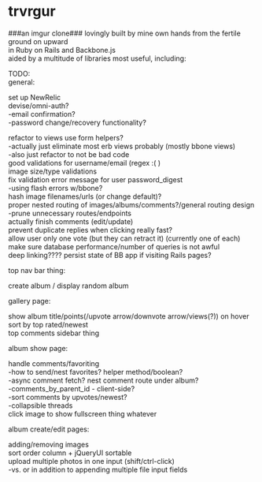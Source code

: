 trvrgur
=======
###an imgur clone###
lovingly built by mine own hands from the fertile ground on upward  
in Ruby on Rails and Backbone.js  
aided by a multitude of libraries most useful, including:  

TODO:  
  general:  

  set up NewRelic  
  devise/omni-auth?  
    -email confirmation?  
    -password change/recovery functionality?  
  
  refactor to views use form helpers?  
    -actually just eliminate most erb views probably (mostly bbone views)  
    -also just refactor to not be bad code  
  good validations for username/email (regex :( )  
  image size/type validations  
  fix validation error message for user password_digest  
    -using flash errors w/bbone?  
  hash image filenames/urls (or change default)?  
  proper nested routing of images/albums/comments?/general routing design  
    -prune unnecessary routes/endpoints  
  actually finish comments (edit/update)  
  prevent duplicate replies when clicking really fast?  
  allow user only one vote (but they can retract it) (currently one of each)  
  make sure database performance/number of queries is not awful  
  deep linking???? persist state of BB app if visiting Rails pages?  
  
  top nav bar thing:  

  create album / display random album

  gallery page:  

  show album title/points(/upvote arrow/downvote arrow/views(?)) on hover  
  sort by top rated/newest  
  top comments sidebar thing  

  album show page:  

  handle comments/favoriting  
    -how to send/nest favorites? helper method/boolean?  
    -async comment fetch? nest comment route under album?  
    -comments_by_parent_id - client-side?  
    -sort comments by upvotes/newest?  
    -collapsible threads  
  click image to show fullscreen thing whatever  
  
  album create/edit pages:  

  adding/removing images  
  sort order column + jQueryUI sortable  
  upload multiple photos in one input (shift/ctrl-click)  
    -vs. or in addition to appending multiple file input fields  